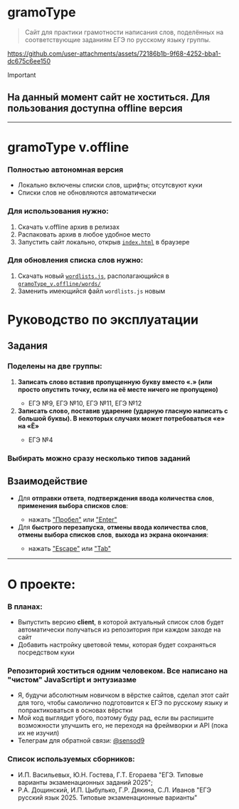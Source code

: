 # gramoType
> Сайт для практики грамотности написания слов, поделённых на соответствующие заданиям ЕГЭ по русскому языку группы.


https://github.com/user-attachments/assets/72186b1b-9f68-4252-bba1-dc675c6ee150
> [!IMPORTANT]
> ## На данный момент сайт не хоститься. Для пользования доступна offline версия

***

# gramoType v.offline
### Полностью автономная версия
<ul>
  <li>Локально включены списки слов, шрифты; отсутсвуют куки</li>
  <li>Списки слов не обновляются автоматически</li>
</ul>

### Для использования нужно:
<ol>
  <li>Скачать v.offline архив в релизах</li>
  <li>Распаковать архив в любое удобное место</li>
  <li>Запустить сайт локально, открыв <code><a href="https://github.com/sensod9/gramoType/blob/main/gramoType_v.offline/index.html">index.html</a></code> в браузере</li>
</ol>

### Для обновления списка слов нужно:
<ol>
  <li>Скачать новый <code><a href="https://github.com/sensod9/gramoType/blob/main/gramoType_v.offline/words/wordlists.js">wordlists.js</a></code>, располагающийся в <code><a href="https://github.com/sensod9/gramoType/blob/main/gramoType_v.offline/words/wordlists.js">gramoType_v.offline/words/</a></code></li>
  <li>Заменить имеющийся файл <code>wordlists.js</code> новым</li>
</ol>

# Руководство по эксплуатации
## Задания
### Поделены на две группы:
<ol>
  <li><b>Записать слово вставив пропущенную букву вместо «.» (или просто опустить точку, если на её месте ничего не пропущено)</b></li>
    <ul><li>ЕГЭ №9, ЕГЭ №10, ЕГЭ №11, ЕГЭ №12</li></ul>
  <li><b>Записать слово, поставив ударение (ударную гласную написать с большой буквы). В некоторых случаях может потребоваться «е» на «Ё»</b></li>
    <ul><li>ЕГЭ №4</li></ul>
</ol>

### Выбирать можно сразу несколько типов заданий

## Взаимодействие
<ul>
  <li>Для <b>отправки ответа</b>, <b>подтверждения ввода количества слов</b>, <b>применения выбора списков слов</b>:</b></li>
      <ul><li>нажать <ins>"Пробел"</ins> или <ins>"Enter"</ins></li></ul>
  <li>Для <b>быстрого перезапуска</b>, <b>отмены ввода количества слов</b>, <b>отмены выбора списков слов</b>, <b>выхода из экрана окончания</b>:</li>
      <ul><li>нажать <ins>"Escape"</ins> или <ins>"Tab"</ins></li></ul>
</ul>

***

# О проекте:
### В планах:
  * Выпустить версию <b>client</b>, в которой актуальный список слов будет автоматически получаться из репозитория при каждом заходе на сайт
  * Добавить настройку цветовой темы, которая будет сохраняться посредством куки
### Репозиторий хоститься одним человеком. Все написано на "чистом" JavaScrtipt и энтузиазме
  * Я, будучи абсолютным новичком в вёрстке сайтов, сделал этот сайт для того, чтобы самолично подготовится к ЕГЭ по русскому языку и попрактиковаться в основах вёрстки
  * Мой код выглядит убого, поэтому буду рад, если вы распишите возможности улучшить его, не переходя на фреймворки и API (пока их не изучил)
  * Телеграм для обратной связи: [@sensod9](https://t.me/sensod9)
### Список используемых сборников:
  * И.П. Васильевых, Ю.Н. Гостева, Г.Т. Егораева "ЕГЭ. Типовые варианты экзаменационных заданий 2025";
  * Р.А. Дощинский, И.П. Цыбулько, Г.Р. Дякина, С.Л. Иванов "ЕГЭ русский язык 2025. Типовые экзаменационные варианты"
